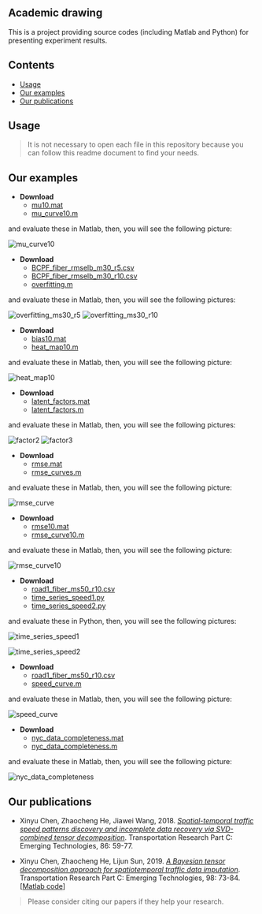 Academic drawing
-----------------

This is a project providing source codes (including Matlab and Python) for presenting experiment results.

Contents
--------

-   [Usage](#usage)
-   [Our examples](#our-examples)
-   [Our publications](#our-publications)

Usage
--------------

> It is not necessary to open each file in this repository because you can follow this readme document to find your needs.

Our examples
--------------

- **Download**
  - [mu10.mat](https://github.com/xinychen/academic-drawing/blob/master/curves/mu10.mat)
  - [mu_curve10.m](https://github.com/xinychen/academic-drawing/blob/master/curves/mu_curve10.m)

and evaluate these in Matlab, then, you will see the following picture:

![mu_curve10](https://github.com/xinychen/academic-drawing/blob/master/curves/mu_curve10.png)


- **Download**
  - [BCPF_fiber_rmselb_m30_r5.csv](https://github.com/xinychen/academic-drawing/blob/master/curves/BCPF_fiber_rmselb_m30_r5.csv)
  - [BCPF_fiber_rmselb_m30_r10.csv](https://github.com/xinychen/academic-drawing/blob/master/curves/BCPF_fiber_rmselb_m30_r10.csv)
  - [overfitting.m](https://github.com/xinychen/academic-drawing/blob/master/curves/overfitting.m)

and evaluate these in Matlab, then, you will see the following pictures:

![overfitting_ms30_r5](https://github.com/xinychen/academic-drawing/blob/master/curves/overfitting_ms30_r5.png)
![overfitting_ms30_r10](https://github.com/xinychen/academic-drawing/blob/master/curves/overfitting_ms30_r10.png)


- **Download**
  - [bias10.mat](https://github.com/xinychen/academic-drawing/blob/master/heat-maps/bias10.mat)
  - [heat_map10.m](https://github.com/xinychen/academic-drawing/blob/master/heat-maps/heat_map10.m)

and evaluate these in Matlab, then, you will see the following picture:

![heat_map10](https://github.com/xinychen/academic-drawing/blob/master/heat-maps/heat_map10.png)


- **Download**
  - [latent_factors.mat](https://github.com/xinychen/academic-drawing/blob/master/heat-maps/latent_factors.mat)
  - [latent_factors.m](https://github.com/xinychen/academic-drawing/blob/master/heat-maps/latent_factors.m)

and evaluate these in Matlab, then, you will see the following pictures:

  ![factor2](https://github.com/xinychen/academic-drawing/blob/master/heat-maps/factor2.png)
  ![factor3](https://github.com/xinychen/academic-drawing/blob/master/heat-maps/factor3.png)


- **Download**
  - [rmse.mat](https://github.com/xinychen/academic-drawing/blob/master/rmse-curves/rmse.mat)
  - [rmse_curves.m](https://github.com/xinychen/academic-drawing/blob/master/rmse-curves/rmse_curves.m)

and evaluate these in Matlab, then, you will see the following picture:

![rmse_curve](https://github.com/xinychen/academic-drawing/blob/master/rmse-curves/rmse_curve.png)


- **Download**
  - [rmse10.mat](https://github.com/xinychen/academic-drawing/blob/master/rmse-curves/rmse10.mat)
  - [rmse_curve10.m](https://github.com/xinychen/academic-drawing/blob/master/rmse-curves/rmse_curve10.m)

and evaluate these in Matlab, then, you will see the following picture:

![rmse_curve10](https://github.com/xinychen/academic-drawing/blob/master/rmse-curves/rmse_curve10.png)


- **Download**
  - [road1_fiber_ms50_r10.csv](https://github.com/xinychen/academic-drawing/blob/master/time-series/road1_fiber_ms50_r10.csv)
  - [time_series_speed1.py](https://github.com/xinychen/academic-drawing/blob/master/time-series/time_series_speed1.py)
  - [time_series_speed2.py](https://github.com/xinychen/academic-drawing/blob/master/time-series/time_series_speed2.py)

and evaluate these in Python, then, you will see the following pictures:

![time_series_speed1](https://github.com/xinychen/academic-drawing/blob/master/time-series/time_series_speed1.png)

![time_series_speed2](https://github.com/xinychen/academic-drawing/blob/master/time-series/time_series_speed2.png)


- **Download**
  - [road1_fiber_ms50_r10.csv](https://github.com/xinychen/academic-drawing/blob/master/time-series/road1_fiber_ms50_r10.csv)
  - [speed_curve.m](https://github.com/xinychen/academic-drawing/blob/master/time-series/speed_curve.m)

and evaluate these in Matlab, then, you will see the following picture:

![speed_curve](https://github.com/xinychen/academic-drawing/blob/master/time-series/speed_curve.png)


- **Download**
  - [nyc_data_completeness.mat](https://github.com/xinychen/academic-drawing/blob/master/time-series/nyc_data_completeness.mat)
  - [nyc_data_completeness.m](https://github.com/xinychen/academic-drawing/blob/master/time-series/nyc_data_completeness.m)

and evaluate these in Matlab, then, you will see the following picture:

![nyc_data_completeness](https://github.com/xinychen/academic-drawing/blob/master/time-series/nyc_data_completeness.png)

Our publications
--------------

  - Xinyu Chen, Zhaocheng He, Jiawei Wang, 2018. [*Spatial-temporal traffic speed patterns discovery and incomplete data recovery via SVD-combined tensor decomposition*](https://doi.org/10.1016/j.trc.2017.10.023). Transportation Research Part C: Emerging Technologies, 86: 59-77.

  - Xinyu Chen, Zhaocheng He, Lijun Sun, 2019. [*A Bayesian tensor decomposition approach for spatiotemporal traffic data imputation*](https://doi.org/10.1016/j.trc.2018.11.003). Transportation Research Part C: Emerging Technologies, 98: 73-84. [[Matlab code](https://github.com/lijunsun/bgcp_imputation)]

  >Please consider citing our papers if they help your research.
